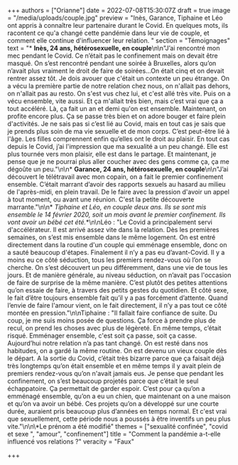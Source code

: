 +++
authors = ["Orianne"]
date = 2022-07-08T15:30:07Z
draft = true
image = "/media/uploads/couple.jpg"
preview = "Inès, Garance, Tiphaine et Léo ont appris à connaître leur partenaire durant le Covid. En quelques mots, ils racontent ce qu'a changé cette pandémie dans leur vie de couple, et comment elle continue d'influencer leur relation. "
section = "Témoignages"
text = "* **Inès, 24 ans, hétérosexuelle, en couple**\n\n\"J’ai rencontré mon mec pendant le Covid. Ce n’était pas le confinement mais on devait être masqué. On s’est rencontré pendant une soirée à Bruxelles, alors qu’on n’avait plus vraiment le droit de faire de soirées…On était cinq et on devait rentrer assez tôt. Je dois avouer que c'était un contexte un peu étrange. On a vécu la première partie de notre relation chez nous, on n'allait pas dehors, on n'allait pas au resto. On s'est vus chez lui, et c'est allé très vite. Puis on a vécu ensemble, vite aussi. Et ça m'allait très bien, mais c’est vrai que ça a tout accéléré. Là, ça fait un an et demi qu'on est ensemble. Maintenant, on profite encore plus. Ça se passe très bien et on adore bouger et faire plein d'activités. Je ne sais pas si c’est lié au Covid, mais en tout cas je sais que je prends plus soin de ma vie sexuelle et de mon corps. C’est peut-être lié à l'âge. Les filles comprennent enfin qu’elles ont le droit au plaisir. En tout cas depuis le Covid, j’ai l'impression que ma sexualité a un peu changé. Elle est plus tournée vers mon plaisir, elle est dans le partage. Et maintenant, je pense que je ne pourrai plus aller coucher avec des gens comme ça, ça me dégoûte un peu.\"\n\n* **Garance, 24 ans, hétérosexuelle, en couple**\n\n\"J’ai découvert le télétravail avec mon copain, on a fait le premier confinement ensemble. C’était marrant d’avoir des rapports sexuels au hasard au milieu de l'après-midi, en plein travail. De le faire avec la pression d'avoir un appel à tout moment, ou avant une réunion. C'est la petite découverte marrante.\"\n\n* **Tiphaine _et_ Léo*, en couple deux ans. Ils se sont mis ensemble le 14 février 2020, soit un mois avant le premier confinement. Ils vont avoir un bébé cet été.**\n\nLéo : \"Le Covid a principalement servi d'accélérateur. Il est arrivé assez vite dans la relation. Dès les premières semaines, on s’est mis ensemble dans le même logement. On est entré directement dans la routine d'un couple qui emménage ensemble, donc on a sauté beaucoup d'étapes. Finalement il n’y a pas eu d’avant-Covid. Il y a moins eu ce côté séduction, tous les premiers rendez-vous où l’on se cherche. On s’est découvert un peu différemment, dans une vie de tous les jours. Et de manière générale, au niveau séduction, on n’avait pas l'occasion de faire de surprise de la même manière. C’est plutôt des petites attentions qu’on essaie de faire, à travers des petits gestes du quotidien. Et côté sexe, le fait d’être toujours ensemble fait qu’il y a pas forcément d’attente. Quand l’envie de faire l'amour vient, on le fait directement, il n’y a pas tout ce côté montée en pression.\"\n\nTiphaine : \"Il fallait faire confiance de suite. Du coup, je me suis moins posée de questions. Ça force à prendre plus de recul, on prend les choses avec plus de légèreté. En même temps, c’était risqué. Emménager ensemble, c'est soit ça passe, soit ça casse. Aujourd’hui notre relation n’a pas tant changé. On est resté dans nos habitudes, on a gardé la même routine. On est devenu un vieux couple dès le départ. A la sortie du Covid, c’était très bizarre parce que ça faisait déjà très longtemps qu’on était ensemble et en même temps il y avait plein de premiers rendez-vous qu’on n'avait jamais eus. Je pense que pendant les confinement, on s’est beaucoup projetés parce que c’était le seul échappatoire. Ça permettait de garder espoir. C’est pour ça qu’on a emménagé ensemble, qu’on a eu un chien, que maintenant on a une maison et qu’on va avoir un bébé. Ces projets qu’on a développé sur une courte durée, auraient pris beaucoup plus d’années en temps normal. Et c'est vrai que sexuellement, cette période nous a poussés à être inventifs un peu plus vite.\"\n\n\\*Le prénom a été modifié"
themes = ["sexualité confinée", "covid et sexe ", "amour", "confinement"]
title = "Comment la pandémie a-t-elle influencé vos relations ?"
veracity = "Faux"

+++
